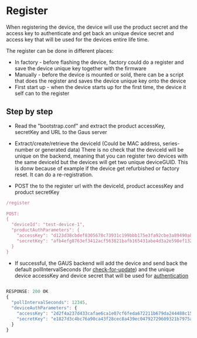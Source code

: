 # Register

When registering the device, the device will use the product secret and the access key to authenticate and get back
an unique device secret and access key that will be used for the devices entire life time.

The register can be done in different places:
* In factory - before flashing the device, factory could do a register and save the device unique key together with
 the firmware
* Manually - before the device is mounted or sold, there can be a script that does the register and saves the
 device unique key onto the device
* First start up - when the device starts up for the first time, the device it self can to the register


## Step by step
* Read the "bootstrap.conf" and extract the product accessKey, secretKey and URL to the Gaus server

* Extract/create/retrieve the deviceId (Could be MAC address, series-number or generated data)
  There is no check that the deviceId will be unique on the backend, meaning that you can register two devices
  with the same deviceId but the devices will get two unique deviceGUID. This is donw because of example if the
  device get refurbished or factory reset. It can do a re-registration.

* POST the to the register url with the deviceId, product accessKey and product secretKey

```javascript
/register
 
POST:
{
  "deviceId": "test-device-1",
  "productAuthParameters": {
    "accessKey": "d123d38cbdef8305678c73931c199bbb175e3fa92cbe3a89490a85ebf34165a5",
    "secretKey": "afb4efg8763ef3412acf563821bafb165431abe4d3a2e598ef132ab3e4ef"
  }
}
```
* If successful, the GAUS backend will add the device and send back the default
 pollIntervalSeconds (for [check-for-update](../docs/check-for-update.md)) and the unique device accessKey and device secret that
 will be used for [authentication](../docs/authentication.md) 
```javascript
 
RESPONSE: 200 OK
{
  "pollIntervalSeconds": 12345,
  "deviceAuthParameters": {
    "accessKey": "2d2f4a237d433cafae6ca1e07cf6feda672211b679da244488c15c13fe762f8b",
    "secretKey": "e1827d3c4bc76a90ca43f28cec8a439ec04792729609321b7975ac99675fe4f7"
  }
}

```
